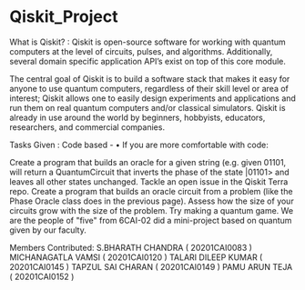 # Qiskit_Project
What is Qiskit? :
Qiskit is open-source software for working with quantum computers at the level of circuits, pulses, and algorithms. Additionally, several domain specific application API’s exist on top of this core module.

The central goal of Qiskit is to build a software stack that makes it easy for anyone to use quantum computers, regardless of their skill level or area of interest; Qiskit allows one to easily design experiments and applications and run them on real quantum computers and/or classical simulators. Qiskit is already in use around the world by beginners, hobbyists, educators, researchers, and commercial companies.

Tasks Given :
Code based - • If you are more comfortable with code:

Create a program that builds an oracle for a given string (e.g. given 01101, will return a QuantumCircuit that inverts the phase of the state |01101> and leaves all other states unchanged.
Tackle an open issue in the Qiskit Terra repo.
Create a program that builds an oracle circuit from a problem (like the Phase Oracle class does in the previous page). Assess how the size of your circuits grow with the size of the problem.
Try making a quantum game.
We are the people of "five" from 6CAI-02 did a mini-project based on quantum given by our faculty.

Members Contributed:
S.BHARATH CHANDRA ( 20201CAI0083 )
MICHANAGATLA VAMSI ( 20201CAI0120 )
TALARI DILEEP KUMAR ( 20201CAI0145 )
TAPZUL SAI CHARAN ( 20201CAI0149 )
PAMU ARUN TEJA ( 20201CAI0152 )
